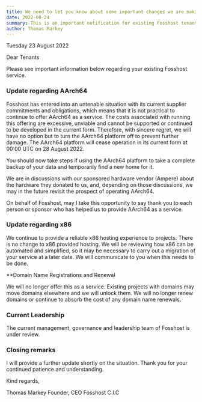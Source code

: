 ```yaml
---
title: We need to let you know about some important changes we are making
date: 2022-08-24
summary: This is an important notification for existing Fosshost tenants
author: Thomas Markey
---
```


Tuesday 23 August 2022

Dear Tenants

Please see important information below regarding your existing Fosshost service.

### Update regarding AArch64

Fosshost has entered into an untenable situation with its current supplier commitments and obligations, which means that it is not practical to continue to offer AArch64 as a service. The costs associated with running this offering are excessive, unviable and cannot be supported or continued to be developed in the current form. Therefore, with sincere regret, we will have no option but to turn the AArch64 platform off to prevent further damage. The AArch64 platform will cease operation in its current form at 00:00 UTC on 28 August 2022.

You should now take steps if using the AArch64 platform to take a complete backup of your data and temporarily find a new home for it.

We are in discussions with our sponsored hardware vendor (Ampere) about the hardware they donated to us, and, depending on those discussions, we may in the future revisit the prospect of operating AArch64.  

On behalf of Fosshost, may I take this opportunity to say thank you to each person or sponsor who has helped us to provide AArch64 as a service.

### Update regarding x86

We continue to provide a reliable x86 hosting experience to projects. There is no change to x86 provided hosting. We will be reviewing how x86 can be automated and simplified, so it may be necessary to carry out a migration of your service at a later date.  We will communicate to you when this needs to be done. 

**Domain Name Registrations and Renewal

We will no longer offer this as a service. Existing projects with domains may move domains elsewhere and we will unlock them. We will no longer renew domains or continue to absorb the cost of any domain name renewals.

### Current Leadership

The current management, governance and leadership team of Fosshost is under review. 

### Closing remarks

I will provide a further update shortly on the situation.   Thank you for your continued patience and understanding.

Kind regards,

Thomas Markey
Founder, CEO
Fosshost C.I.C



